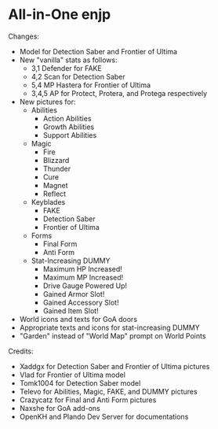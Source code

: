 # All-in-One enjp

Changes:
- Model for Detection Saber and Frontier of Ultima
- New "vanilla" stats as follows:
  - 3,1 Defender for FAKE
  - 4,2 Scan for Detection Saber
  - 5,4 MP Hastera for Frontier of Ultima
  - 3,4,5 AP for Protect, Protera, and Protega respectively
- New pictures for:
  - Abilities
    - Action Abilities
    - Growth Abilities
    - Support Abilities
  - Magic
    - Fire
    - Blizzard
    - Thunder
    - Cure
    - Magnet
    - Reflect
  - Keyblades
    - FAKE
    - Detection Saber
    - Frontier of Ultima
  - Forms
    - Final Form
    - Anti Form
  - Stat-Increasing DUMMY
    - Maximum HP Increased!
    - Maximum MP Increased!
    - Drive Gauge Powered Up!
    - Gained Armor Slot!
    - Gained Accessory Slot!
    - Gained Item Slot!
- World icons and texts for GoA doors
- Appropriate texts and icons for stat-increasing DUMMY
- "Garden" instead of "World Map" prompt on World Points

Credits:
- Xaddgx for Detection Saber and Frontier of Ultima pictures
- Vlad for Frontier of Ultima model
- Tomk1004 for Detection Saber model
- Televo for Abilities, Magic, FAKE, and DUMMY pictures
- Crazycatz for Final and Anti Form pictures
- Naxshe for GoA add-ons
- OpenKH and Plando Dev Server for documentations
